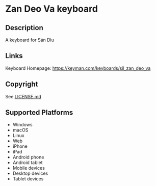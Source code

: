 Zan Deo Va keyboard
==============

Description
-----------
A keyboard for Sán Dìu

Links
-----
Keyboard Homepage: https://keyman.com/keyboards/sil_zan_deo_va

Copyright
---------
See [LICENSE.md](LICENSE.md)

Supported Platforms
-------------------
 * Windows
 * macOS
 * Linux
 * Web
 * iPhone
 * iPad
 * Android phone
 * Android tablet
 * Mobile devices
 * Desktop devices
 * Tablet devices

